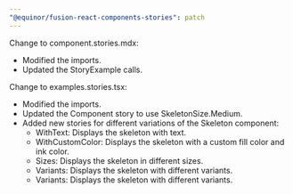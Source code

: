 ```yaml
---
"@equinor/fusion-react-components-stories": patch
---
```


Change to component.stories.mdx:

- Modified the imports.  
- Updated the StoryExample calls.

Change to examples.stories.tsx:

- Modified the imports.  
- Updated the Component story to use SkeletonSize.Medium.  
- Added new stories for different variations of the Skeleton component:  
  - WithText: Displays the skeleton with text.  
  - WithCustomColor: Displays the skeleton with a custom fill color and ink color.  
  - Sizes: Displays the skeleton in different sizes.  
  - Variants: Displays the skeleton with different variants.
  - Variants: Displays the skeleton with different variants.
